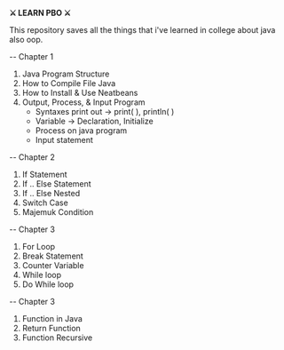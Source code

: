 **⚔️ LEARN PBO ⚔️**

This repository saves all the things that i've learned in college about java also oop.

-- Chapter 1
1. Java Program Structure
2. How to Compile File Java
3. How to Install & Use Neatbeans
4. Output, Process, & Input Program
    * Syntaxes print out → print( ), println( ) 
    * Variable → Declaration, Initialize
    * Process on java program
    * Input statement

-- Chapter 2
1. If Statement
2. If .. Else Statement
3. If .. Else Nested
4. Switch Case
5. Majemuk Condition

-- Chapter 3
1. For Loop
2. Break Statement
3. Counter Variable
4. While loop
5. Do While loop

-- Chapter 3
1. Function in Java
2. Return Function
3. Function Recursive
